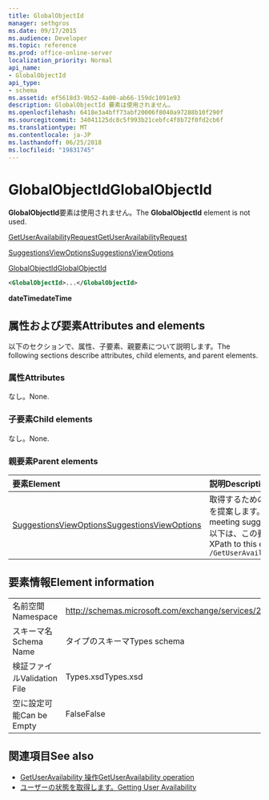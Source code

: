 ```yaml
---
title: GlobalObjectId
manager: sethgros
ms.date: 09/17/2015
ms.audience: Developer
ms.topic: reference
ms.prod: office-online-server
localization_priority: Normal
api_name:
- GlobalObjectId
api_type:
- schema
ms.assetid: ef5618d3-9b52-4a00-ab66-159dc1091e93
description: GlobalObjectId 要素は使用されません。
ms.openlocfilehash: 6418e3a4bff73abf20006f8040a97288b10f290f
ms.sourcegitcommit: 34041125dc8c5f993b21cebfc4f8b72f0fd2cb6f
ms.translationtype: MT
ms.contentlocale: ja-JP
ms.lasthandoff: 06/25/2018
ms.locfileid: "19831745"
---
```

# <a name="globalobjectid"></a><span data-ttu-id="436aa-103">GlobalObjectId</span><span class="sxs-lookup"><span data-stu-id="436aa-103">GlobalObjectId</span></span>

<span data-ttu-id="436aa-104">**GlobalObjectId**要素は使用されません。</span><span class="sxs-lookup"><span data-stu-id="436aa-104">The **GlobalObjectId** element is not used.</span></span> 
  
[<span data-ttu-id="436aa-105">GetUserAvailabilityRequest</span><span class="sxs-lookup"><span data-stu-id="436aa-105">GetUserAvailabilityRequest</span></span>](getuseravailabilityrequest.md)
  
[<span data-ttu-id="436aa-106">SuggestionsViewOptions</span><span class="sxs-lookup"><span data-stu-id="436aa-106">SuggestionsViewOptions</span></span>](suggestionsviewoptions.md)
  
[<span data-ttu-id="436aa-107">GlobalObjectId</span><span class="sxs-lookup"><span data-stu-id="436aa-107">GlobalObjectId</span></span>](globalobjectid.md)
  
```xml
<GlobalObjectId>...</GlobalObjectId>
```

<span data-ttu-id="436aa-108">**dateTime**</span><span class="sxs-lookup"><span data-stu-id="436aa-108">**dateTime**</span></span>

## <a name="attributes-and-elements"></a><span data-ttu-id="436aa-109">属性および要素</span><span class="sxs-lookup"><span data-stu-id="436aa-109">Attributes and elements</span></span>

<span data-ttu-id="436aa-110">以下のセクションで、属性、子要素、親要素について説明します。</span><span class="sxs-lookup"><span data-stu-id="436aa-110">The following sections describe attributes, child elements, and parent elements.</span></span>
  
### <a name="attributes"></a><span data-ttu-id="436aa-111">属性</span><span class="sxs-lookup"><span data-stu-id="436aa-111">Attributes</span></span>

<span data-ttu-id="436aa-112">なし。</span><span class="sxs-lookup"><span data-stu-id="436aa-112">None.</span></span>
  
### <a name="child-elements"></a><span data-ttu-id="436aa-113">子要素</span><span class="sxs-lookup"><span data-stu-id="436aa-113">Child elements</span></span>

<span data-ttu-id="436aa-114">なし。</span><span class="sxs-lookup"><span data-stu-id="436aa-114">None.</span></span>
  
### <a name="parent-elements"></a><span data-ttu-id="436aa-115">親要素</span><span class="sxs-lookup"><span data-stu-id="436aa-115">Parent elements</span></span>

|<span data-ttu-id="436aa-116">**要素**</span><span class="sxs-lookup"><span data-stu-id="436aa-116">**Element**</span></span>|<span data-ttu-id="436aa-117">**説明**</span><span class="sxs-lookup"><span data-stu-id="436aa-117">**Description**</span></span>|
|:-----|:-----|
|[<span data-ttu-id="436aa-118">SuggestionsViewOptions</span><span class="sxs-lookup"><span data-stu-id="436aa-118">SuggestionsViewOptions</span></span>](suggestionsviewoptions.md) <br/> |<span data-ttu-id="436aa-119">取得するためのオプションが含まれています会議の情報を提案します。</span><span class="sxs-lookup"><span data-stu-id="436aa-119">Contains the options for obtaining meeting suggestion information.</span></span>  <br/> <span data-ttu-id="436aa-120">以下は、この要素の XPath です。</span><span class="sxs-lookup"><span data-stu-id="436aa-120">The following is the XPath to this element:</span></span>  <br/>  `/GetUserAvailabilityRequest/SuggestionViewOptions` <br/> |
   
## <a name="element-information"></a><span data-ttu-id="436aa-121">要素情報</span><span class="sxs-lookup"><span data-stu-id="436aa-121">Element information</span></span>

|||
|:-----|:-----|
|<span data-ttu-id="436aa-122">名前空間</span><span class="sxs-lookup"><span data-stu-id="436aa-122">Namespace</span></span>  <br/> |http://schemas.microsoft.com/exchange/services/2006/types  <br/> |
|<span data-ttu-id="436aa-123">スキーマ名</span><span class="sxs-lookup"><span data-stu-id="436aa-123">Schema Name</span></span>  <br/> |<span data-ttu-id="436aa-124">タイプのスキーマ</span><span class="sxs-lookup"><span data-stu-id="436aa-124">Types schema</span></span>  <br/> |
|<span data-ttu-id="436aa-125">検証ファイル</span><span class="sxs-lookup"><span data-stu-id="436aa-125">Validation File</span></span>  <br/> |<span data-ttu-id="436aa-126">Types.xsd</span><span class="sxs-lookup"><span data-stu-id="436aa-126">Types.xsd</span></span>  <br/> |
|<span data-ttu-id="436aa-127">空に設定可能</span><span class="sxs-lookup"><span data-stu-id="436aa-127">Can be Empty</span></span>  <br/> |<span data-ttu-id="436aa-128">False</span><span class="sxs-lookup"><span data-stu-id="436aa-128">False</span></span>  <br/> |
   
## <a name="see-also"></a><span data-ttu-id="436aa-129">関連項目</span><span class="sxs-lookup"><span data-stu-id="436aa-129">See also</span></span>

- [<span data-ttu-id="436aa-130">GetUserAvailability 操作</span><span class="sxs-lookup"><span data-stu-id="436aa-130">GetUserAvailability operation</span></span>](getuseravailability-operation.md)
- [<span data-ttu-id="436aa-131">ユーザーの状態を取得します。</span><span class="sxs-lookup"><span data-stu-id="436aa-131">Getting User Availability</span></span>](http://msdn.microsoft.com/library/d4133fcb-9b0f-4e6b-aadf-a389da83516a%28Office.15%29.aspx)

